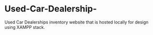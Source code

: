# Used-Car-Dealership-
Used Car Dealerships inventory website that is hosted locally for design using XAMPP stack. 
